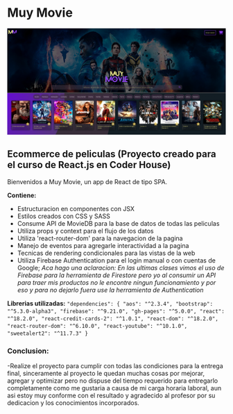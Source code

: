 # **Muy Movie**

![Index de Muy Movie](./src/assets/readme.png)

## **Ecommerce de peliculas** (Proyecto creado para el curso de React.js en Coder House)

Bienvenidos a Muy Movie, un app de React de tipo SPA.

**Contiene:**
- Estructuracion en componentes con JSX
- Estilos creados con CSS y SASS
- Consume API de MovieDB para la base de datos de todas las peliculas
- Utiliza props y context para el flujo de los datos
- Utiliza 'react-router-dom' para la navegacion de la pagina
- Manejo de eventos para agregarle interactividad a la pagina
- Tecnicas de rendering condicionales para las vistas de la web
- Utiliza Firebase Authentication para el login manual o con cuentas de Google;
    _Aca hago una aclaracion: En las ultimas clases vimos el uso de Firebase para la herramienta de Firestore pero yo al consumir un API para traer mis productos no le 
    encontre ningun funcionamiento  y por eso y para no dejarlo fuera use la herramienta de Authentication_

**Librerias utilizadas:**
`"dependencies": {
    "aos": "^2.3.4",
    "bootstrap": "^5.3.0-alpha3",
    "firebase": "^9.21.0",
    "gh-pages": "^5.0.0",
    "react": "^18.2.0",
    "react-credit-cards-2": "^1.0.1",
    "react-dom": "^18.2.0",
    "react-router-dom": "^6.10.0",
    "react-youtube": "^10.1.0",
    "sweetalert2": "^11.7.3"
  }`

  ### Conclusion:
  -Realize el proyecto para cumplir con todas las condiciones para la entrega final, sinceramente al proyecto le quedan muchas cosas por
  mejorar, agregar y optimizar pero no dispuse del tiempo requerido para entregarlo completamente como me gustaria a causa de mi carga horaria laboral, 
  aun asi estoy muy conforme con el resultado y agradecido al profesor por su dedicacion y los conocimientos incorporados.



